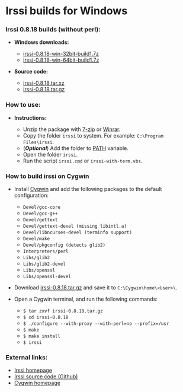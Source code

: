 Irssi builds for Windows
========================

### Irssi 0.8.18 builds (without perl):

  * **Windows downloads:**
    * [irssi-0.8.18-win-32bit-build1.7z](https://github.com/q3aql/irssi-win/releases/download/v0.8.18/irssi-0.8.18-win-32bit-build1.7z)
    * [irssi-0.8.18-win-64bit-build1.7z](https://github.com/q3aql/irssi-win/releases/download/v0.8.18/irssi-0.8.18-win-64bit-build1.7z)
  
  * **Source code:**
    * [irssi-0.8.18.tar.xz](https://github.com/q3aql/irssi-win/releases/download/v0.8.18/irssi-0.8.18.tar.xz)
    * [irssi-0.8.18.tar.gz](https://github.com/q3aql/irssi-win/releases/download/v0.8.18/irssi-0.8.18.tar.gz)

### How to use:

* **Instructions:**

    * Unzip the package with [7-zip](http://www.7-zip.org/) or [Winrar](http://www.rarlab.com/).
    * Copy the folder `irssi` to system. For example: `C:\Program Files\irssi`.
    * (_**Optional**_) Add the folder to [PATH](https://www.google.es/search?q=add+folder+to+PATH+on+Windows) variable.
    * Open the folder `irssi`.
    * Run the script `irssi.cmd` or `irssi-with-term.vbs`.

### How to build irssi on Cygwin

  * Install [Cygwin](http://cygwin.com/) and add the following packages to the default configuration:

    * `Devel/gcc-core`
    * `Devel/gcc-g++`
    * `Devel/gettext`
    * `Devel/gettext-devel (missing libintl.a)`
    * `Devel/libncurses-devel (terminfo support)`
    * `Devel/make`
    * `Devel/pkgconfig (detects glib2)`
    * `Interpreters/perl`
    * `Libs/glib2`
    * `Libs/glib2-devel`
    * `Libs/openssl`
    * `Libs/openssl-devel`

  * Download [irssi-0.8.18.tar.gz](https://github.com/q3aql/irssi-win/releases/download/v0.8.18/irssi-0.8.18.tar.gz) and save it to `C:\Cygwin\home\<User>\`.
  * Open a Cygwin terminal, and run the following commands:

    * `$ tar zxvf irssi-0.8.18.tar.gz`
    * `$ cd irssi-0.8.18`
    * `$ ./configure --with-proxy --with-perl=no --prefix=/usr`
    * `$ make`
    * `$ make install`
    * `$ irssi`

### External links:

  * [Irssi homepage](http://irssi.org/)
  * [Irssi source code (Github)](https://github.com/irssi/irssi)
  * [Cygwin homepage](https://www.cygwin.com/)

